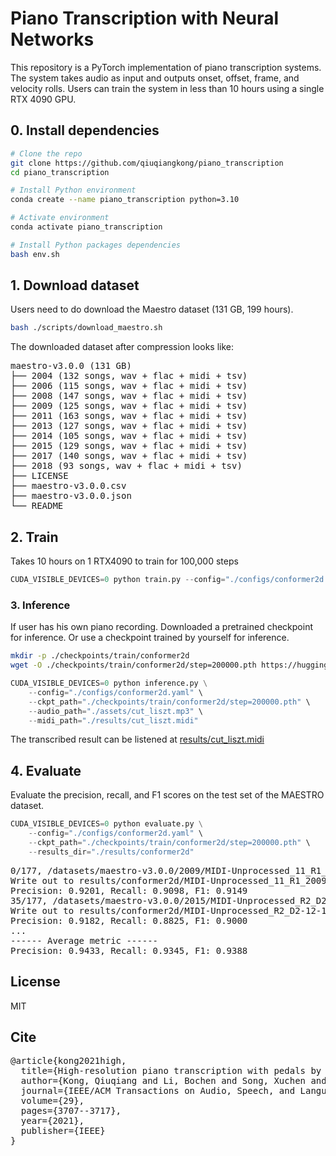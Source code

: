 # Piano Transcription with Neural Networks

This repository is a PyTorch implementation of piano transcription systems. The system takes audio as input and outputs onset, offset, frame, and velocity rolls. Users can train the system in less than 10 hours using a single RTX 4090 GPU.

## 0. Install dependencies

```bash
# Clone the repo
git clone https://github.com/qiuqiangkong/piano_transcription
cd piano_transcription

# Install Python environment
conda create --name piano_transcription python=3.10

# Activate environment
conda activate piano_transcription

# Install Python packages dependencies
bash env.sh
```

## 1. Download dataset

Users need to do download the Maestro dataset (131 GB, 199 hours).

```bash
bash ./scripts/download_maestro.sh
```

The downloaded dataset after compression looks like:

<pre>
maestro-v3.0.0 (131 GB)
├── 2004 (132 songs, wav + flac + midi + tsv)
├── 2006 (115 songs, wav + flac + midi + tsv)
├── 2008 (147 songs, wav + flac + midi + tsv)
├── 2009 (125 songs, wav + flac + midi + tsv)
├── 2011 (163 songs, wav + flac + midi + tsv)
├── 2013 (127 songs, wav + flac + midi + tsv)
├── 2014 (105 songs, wav + flac + midi + tsv)
├── 2015 (129 songs, wav + flac + midi + tsv)
├── 2017 (140 songs, wav + flac + midi + tsv)
├── 2018 (93 songs, wav + flac + midi + tsv)
├── LICENSE
├── maestro-v3.0.0.csv
├── maestro-v3.0.0.json
└── README
</pre>

## 2. Train

Takes 10 hours on 1 RTX4090 to train for 100,000 steps

```python
CUDA_VISIBLE_DEVICES=0 python train.py --config="./configs/conformer2d.yaml"
```

### 3. Inference

If user has his own piano recording. Downloaded a pretrained checkpoint for inference. Or use a checkpoint trained by yourself for inference.

```bash
mkdir -p ./checkpoints/train/conformer2d
wget -O ./checkpoints/train/conformer2d/step=200000.pth https://huggingface.co/qiuqiangkong/piano_transcription/resolve/main/conformer2d_step%3D200000.pth?download=true
```

```python
CUDA_VISIBLE_DEVICES=0 python inference.py \
	--config="./configs/conformer2d.yaml" \
	--ckpt_path="./checkpoints/train/conformer2d/step=200000.pth" \
	--audio_path="./assets/cut_liszt.mp3" \
	--midi_path="./results/cut_liszt.midi"
```

The transcribed result can be listened at [results/cut_liszt.midi](https://github.com/qiuqiangkong/piano_transcription/blob/kqq/results/cut_liszt.midi)

## 4. Evaluate

Evaluate the precision, recall, and F1 scores on the test set of the MAESTRO dataset.

```python
CUDA_VISIBLE_DEVICES=0 python evaluate.py \
	--config="./configs/conformer2d.yaml" \
	--ckpt_path="./checkpoints/train/conformer2d/step=200000.pth" \
	--results_dir="./results/conformer2d"
```

<pre>
0/177, /datasets/maestro-v3.0.0/2009/MIDI-Unprocessed_11_R1_2009_06-09_ORIG_MID--AUDIO_11_R1_2009_11_R1_2009_07_WAV.wav                                                                                   
Write out to results/conformer2d/MIDI-Unprocessed_11_R1_2009_06-09_ORIG_MID--AUDIO_11_R1_2009_11_R1_2009_07_WAV.midi                                                                                              
Precision: 0.9201, Recall: 0.9098, F1: 0.9149                                                                                                                                                             
35/177, /datasets/maestro-v3.0.0/2015/MIDI-Unprocessed_R2_D2-12-13-15_mid--AUDIO-from_mp3_13_R2_2015_wav--4.wav                                                                                           
Write out to results/conformer2d/MIDI-Unprocessed_R2_D2-12-13-15_mid--AUDIO-from_mp3_13_R2_2015_wav--4.midi                                                                                                       
Precision: 0.9182, Recall: 0.8825, F1: 0.9000                                                                                                                                                             
...
------ Average metric ------                                                                                                                                                                              
Precision: 0.9433, Recall: 0.9345, F1: 0.9388
</pre>

## License

MIT

## Cite
<pre>
@article{kong2021high,
  title={High-resolution piano transcription with pedals by regressing onset and offset times},
  author={Kong, Qiuqiang and Li, Bochen and Song, Xuchen and Wan, Yuan and Wang, Yuxuan},
  journal={IEEE/ACM Transactions on Audio, Speech, and Language Processing},
  volume={29},
  pages={3707--3717},
  year={2021},
  publisher={IEEE}
}
</pre>